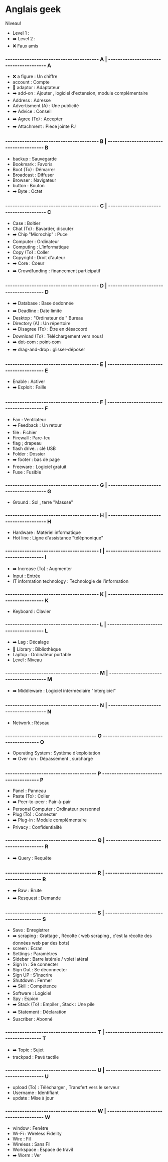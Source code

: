 # Anglais geek

Niveau!
* Level 1 :
* ➡️ Level 2 :
* ❌ Faux amis     


### ---------------------------------------   A                   |    ---------------------------------------                                                 A 
* ❌                                                                   a figure       :    Un chiffre                              
* account           :   Compte
* 🎈                                                                 adaptor            :    Adaptateur
* ➡️                                                                 add-on             :    Ajouter , logiciel d'extension, module complémentaire
* Address            :    Adresse
* Advertisment (A)  :   Une publicité
* ➡️                                                                 Advice             :    Conseil
* ➡️                                                                 Agree (To)         :    Accepter  
* ➡️                                                                 Attachment         :    Piece jointe PJ

### ---------------------------------------   B                   |    ---------------------------------------                                                 B 
* backup            :   Sauvegarde
* Bookmark          :   Favoris
* Boot (To)         :   Démarrer
* Broadcast         :   Diffuser
* Browser           :   Navigateur
* button            :   Bouton
* ➡️                                                                  Byte             :    Octet

### ---------------------------------------   C                   |    ---------------------------------------                                                 C
* Case              :   Boitier
* Chat (To)         :   Bavarder, discuter
* ➡️                                                                  Chip  "Microchip" :   Puce
* Computer          :   Ordinateur
* Computing         :   L’informatique
* Copy (To)         :   Coller
* Copyright         :   Droit d'auteur
* ➡️                                                                 Core               :    Coeur
* ➡️                                                                 Crowdfunding       :    financement participatif

### ---------------------------------------   D                   |    ---------------------------------------                                                 D
* ➡️                                                                 Database           :    Base dedonnée  
* ➡️                                                                 Deadline           :    Date limite
* Desktop           :   "Ordinateur de " Bureau
* Directory (A)     :   Un répertoire
* ➡️                                                                 Disagree (To)      :    Être en désaccord
* Download (To)     :   Téléchargement vers nous!
* ➡️                                                                 dot-com            :    point-com 
* ➡️                                                                 drag-and-drop      :    glisser-déposer

### ---------------------------------------   E                   |    ---------------------------------------                                                 E 
* Enable            :   Activer
* ➡️                                                                  Exploit           :   Faille           

### ---------------------------------------   F                   |    ---------------------------------------                                                 F 
* Fan               :   Ventilateur
* ➡️                                                                  Feedback          :     Un retour
* file              :   Fichier
* Firewall          :   Pare-feu
* flag              ;   drapeau
* flash drive.      :   clé USB
* Folder            :   Dossier
* ➡️                                                                  footer            :    bas de page
* Freeware          :   Logiciel gratuit
* Fuse              :   Fusible

### ---------------------------------------   G                   |    ---------------------------------------                                                 G
* Ground           :   Sol , terre "Massse"

### ---------------------------------------   H                   |    ---------------------------------------                                                 H
* Hardware          :   Matériel informatique 
* Hot line          :   Ligne d'assistance "téléphonique"

### ---------------------------------------   I                   |    ---------------------------------------                                                 I 
* ➡️ Increase (To)  :   Augmenter
* Input              :   Entrée
* IT information technology  :  Technologie de l’information

### ---------------------------------------   K                   |    ---------------------------------------                                                 K 
* Keyboard          :   Clavier

### ---------------------------------------   L                   |    ---------------------------------------                                                 L 
* ➡️                                                                  Lag               :  Décalage
* 🎈                                                                  Library           :  Bibliothèque
* Laptop            :   Ordinateur portable
* Level             :   Niveau

### ---------------------------------------   M                   |    ---------------------------------------                                                 M 
* ➡️                                                                  Middleware        :  Logiciel intermédiaire "Intergiciel"

### ---------------------------------------   N                   |    ---------------------------------------                                                 N 
* Network          :   Réseau

### --------------------------------------    O                        ---------------------------------------                                                 O
* Operating System  :   Système d’exploitation
* ➡️                                                                  Over run         :  Dépassement , surcharge       

### --------------------------------------    P                        ---------------------------------------                                                 P
* Panel             :   Panneau
* Paste (To)        :   Coller
* ➡️                                                                  Peer-to-peer       : Pair-à-pair
* Personal Computer :   Ordinateur personnel
* Plug (To)         :   Connecter
* ➡️                                                                  Plug-in            : Module complémentaire
* Privacy           :   Confidentialité

### --------------------------------------    Q                   |    ---------------------------------------                                                 R
* ➡️                                                                  Query              : Requête 

### --------------------------------------    R                   |    ---------------------------------------                                                 R
* ➡️                                                                  Raw                : Brute
* ➡️                                                                  Resquest           : Demande  

### --------------------------------------    S                   |    ---------------------------------------                                                 S
* Save              :   Enregistrer
* ➡️                                                                  scraping           : Grattage , Récolte ( web scraping , c'est la récolte des données web par des bots)
* screen            :   Ecran
* Settings          :   Paramètres
* Sidebar           :   Barre latérale / volet latéral
* Sign In           :   Se connecter
* Sign Out          :   Se déconnecter
* Sign UP           :   S'inscrire
* Shutdown          :   Fermer
* ➡️                                                                 Skill             :   Compétence 
* Software          :   Logiciel
* Spy               :   Espion
* ➡️                                                                 Stack (To)        :   Empiler , Stack :  Une pile
* ➡️                                                                 Statement         :   Déclaration
* Suscriber         :   Abonné

### --------------------------------------    T                   |    ---------------------------------------                                                 T
* ➡️                                                                 Topic             :   Sujet
* trackpad          :   Pavé tactile 

### --------------------------------------    U                   |    ---------------------------------------                                                 U
* upload (To)       :   Télécharger , Transfert vers le serveur 
* Username          :   Identifiant
* update            :   Mise à jour

### --------------------------------------    W                   |    ---------------------------------------                                                 W
* window            :   Fenêtre
* Wi-Fi             :   Wireless Fidelity
* Wire              :   Fil
* Wireless          :   Sans Fil
* Workspace         :   Espace de travil
* ➡️                                                                 Worm              :   Ver
